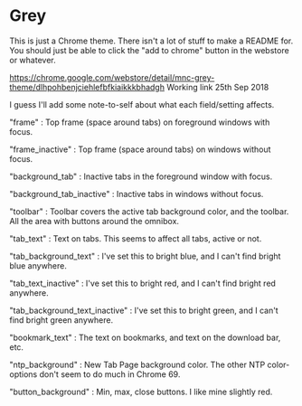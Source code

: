 # Grey
This is just a Chrome theme. There isn't a lot of stuff to make a README for.
You should just be able to click the "add to chrome" button in the webstore or whatever.

https://chrome.google.com/webstore/detail/mnc-grey-theme/dlhpohbenjciehlefbfkiaikkkbhadgh
Working link 25th Sep 2018

I guess I'll add some note-to-self about what each field/setting affects.

"frame" :
 Top frame (space around tabs) on foreground windows with focus.

"frame_inactive" :
 Top frame (space around tabs) on windows without focus.

"background_tab" :
 Inactive tabs in the foreground window with focus.

"background_tab_inactive" :
 Inactive tabs in windows without focus.

"toolbar" :
 Toolbar covers the active tab background color, and the toolbar. All the area with buttons around the omnibox.

"tab_text" :
 Text on tabs. This seems to affect all tabs, active or not.

"tab_background_text" :
 I've set this to bright blue, and I can't find bright blue anywhere.

"tab_text_inactive" :
 I've set this to bright red, and I can't find bright red anywhere.

"tab_background_text_inactive" :
 I've set this to bright green, and I can't find bright green anywhere.

"bookmark_text" :
 The text on bookmarks, and text on the download bar, etc.

"ntp_background" :
 New Tab Page background color. The other NTP color-options don't seem to do much in Chrome 69.

"button_background" :
 Min, max, close buttons. I like mine slightly red.
